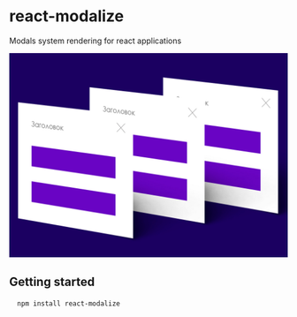 # react-modalize

Modals system rendering for react applications

![react-modalize](./modalize.jpg)

## Getting started

```bash
  npm install react-modalize
```
